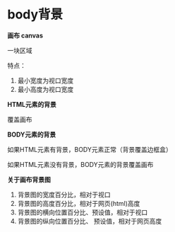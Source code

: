 # body背景

**画布 canvas**

一块区域

特点：

1. 最小宽度为视口宽度
2. 最小高度为视口宽度

**HTML元素的背景**

覆盖画布

**BODY元素的背景**

如果HTML元素有背景，BODY元素正常（背景覆盖边框盒）

如果HTML元素没有背景，BODY元素的背景覆盖画布

**关于画布背景图**

1. 背景图的宽度百分比，相对于视口
2. 背景图的高度百分比，相对于网页(html)高度
3. 背景图的横向位置百分比、预设值，相对于视口
4. 背景图的纵向位置百分比、 预设值，相对于网页高度